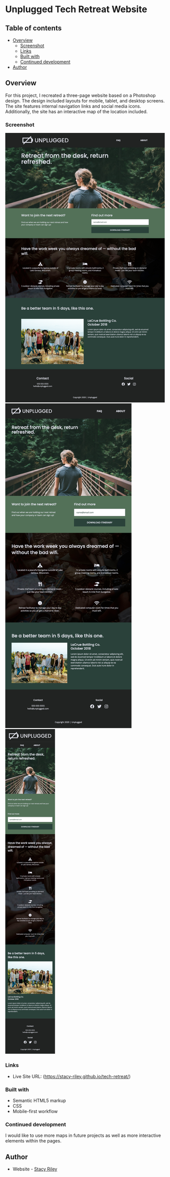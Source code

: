 # Unplugged Tech Retreat Website

## Table of contents

- [Overview](#overview)
  - [Screenshot](#screenshot)
  - [Links](#links)
  - [Built with](#built-with)
  - [Continued development](#continued-development)
- [Author](#author)

## Overview
For this project, I recreated a three-page website based on a Photoshop design. The design included layouts for mobile, tablet, and desktop screens. The site features internal navigation links and social media icons. Additionally, the site has an interactive map of the location included.

### Screenshot

![](./img/screenshot-desktop.png)
![](./img/screenshot-tablet.png)
![](./img/screenshot-mobile.png)

### Links

- Live Site URL: (https://stacy-riley.github.io/tech-retreat/)

### Built with

- Semantic HTML5 markup
- CSS
- Mobile-first workflow

### Continued development

I would like to use more maps in future projects as well as more interactive elements within the pages.

## Author

- Website - [Stacy Riley](https://www.createdbystacy.com)